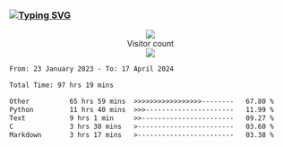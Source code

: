 ### <a href="https://git.io/typing-svg"><img src="https://readme-typing-svg.herokuapp.com?font=Fira+Code&pause=1000&width=435&lines=+Hi+%F0%9F%91%8B+There+is+Chenghow" alt="Typing SVG" /></a>
<p align="center"> 
  <img src="https://github-readme-stats.vercel.app/api?username=chenghow&show_icons=true"><br>
  Visitor count<br>
  <img src="https://profile-counter.glitch.me/chenghow/count.svg">
</p>

<!--START_SECTION:waka-->

```txt
From: 23 January 2023 - To: 17 April 2024

Total Time: 97 hrs 19 mins

Other          65 hrs 59 mins  >>>>>>>>>>>>>>>>>--------   67.80 %
Python         11 hrs 40 mins  >>>----------------------   11.99 %
Text           9 hrs 1 min     >>-----------------------   09.27 %
C              3 hrs 30 mins   >------------------------   03.60 %
Markdown       3 hrs 17 mins   >------------------------   03.38 %
```

<!--END_SECTION:waka-->
